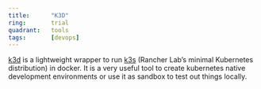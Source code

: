 ```yaml
---
title:      "K3D"
ring:       trial
quadrant:   tools
tags:       [devops]
---
```


[k3d](https://k3d.io/) is a lightweight wrapper to run [k3s](https://k3s.io) (Rancher Lab’s minimal Kubernetes distribution) in docker. It is a very useful tool to create kubernetes native development environments or use it as sandbox to test out things locally.
